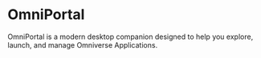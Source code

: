 # OmniPortal
OmniPortal is a modern desktop companion designed to help you explore, launch, and manage Omniverse Applications.
